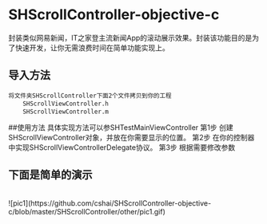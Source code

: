 # SHScrollController-objective-c
封装类似网易新闻，IT之家登主流新闻App的滚动展示效果。封装该功能目的是为了快速开发，让你无需浪费时间在简单功能实现上。
## 导入方法
    将文件夹SHScrollController下面2个文件拷贝到你的工程
        SHScrollViewController.h
        SHScrollViewController.m

##使用方法
    具体实现方法可以参SHTestMainViewController
        第1步 创建SHScrollViewController对象，并放在你需要显示的位置。
        第2步 在你的控制器中实现SHScrollViewControllerDelegate协议。
        第3步 根据需要修改参数

## 下面是简单的演示
<br>
![pic1](https://github.com/cshai/SHScrollController-objective-c/blob/master/SHScrollController/other/pic1.gif)
<br>


